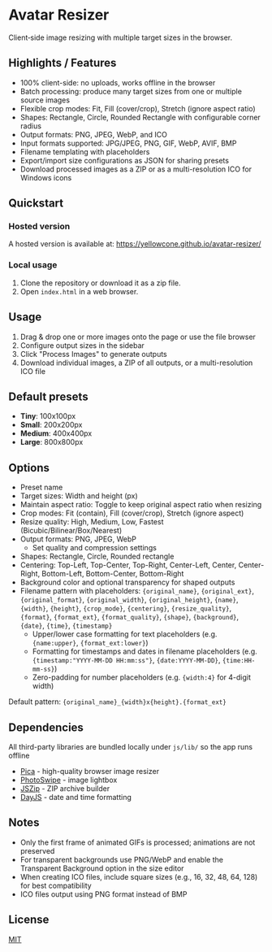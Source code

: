 # Avatar Resizer

Client‑side image resizing with multiple target sizes in the browser.

## Highlights / Features

- 100% client-side: no uploads, works offline in the browser
- Batch processing: produce many target sizes from one or multiple source images
- Flexible crop modes: Fit, Fill (cover/crop), Stretch (ignore aspect ratio)
- Shapes: Rectangle, Circle, Rounded Rectangle with configurable corner radius
- Output formats: PNG, JPEG, WebP, and ICO
- Input formats supported: JPG/JPEG, PNG, GIF, WebP, AVIF, BMP
- Filename templating with placeholders
- Export/import size configurations as JSON for sharing presets
- Download processed images as a ZIP or as a multi-resolution ICO for Windows icons

## Quickstart

### Hosted version

A hosted version is available at: <https://yellowcone.github.io/avatar-resizer/>

### Local usage

1. Clone the repository or download it as a zip file.
2. Open `index.html` in a web browser.

## Usage

1. Drag & drop one or more images onto the page or use the file browser
2. Configure output sizes in the sidebar
3. Click "Process Images" to generate outputs
4. Download individual images, a ZIP of all outputs, or a multi-resolution ICO file

## Default presets

- **Tiny**: 100x100px
- **Small**: 200x200px
- **Medium**: 400x400px
- **Large**: 800x800px

## Options

- Preset name
- Target sizes: Width and height (px)
- Maintain aspect ratio: Toggle to keep original aspect ratio when resizing
- Crop modes: Fit (contain), Fill (cover/crop), Stretch (ignore aspect)
- Resize quality: High, Medium, Low, Fastest (Bicubic/Bilinear/Box/Nearest)
- Output formats: PNG, JPEG, WebP
  - Set quality and compression settings
- Shapes: Rectangle, Circle, Rounded rectangle
- Centering: Top-Left, Top-Center, Top-Right, Center-Left, Center, Center-Right, Bottom-Left, Bottom-Center, Bottom-Right
- Background color and optional transparency for shaped outputs
- Filename pattern with placeholders: `{original_name}`, `{original_ext}`, `{original_format}`, `{original_width}`, `{original_height}`, `{name}`, `{width}`, `{height}`, `{crop_mode}`, `{centering}`, `{resize_quality}`, `{format}`, `{format_ext}`, `{format_quality}`, `{shape}`, `{background}`, `{date}`, `{time}`, `{timestamp}`
  - Upper/lower case formatting for text placeholders (e.g. `{name:upper}`, `{format_ext:lower}`)
  - Formatting for timestamps and dates in filename placeholders (e.g. `{timestamp:"YYYY-MM-DD HH:mm:ss"}`, `{date:YYYY-MM-DD}`, `{time:HH-mm-ss}`)
  - Zero-padding for number placeholders (e.g. `{width:4}` for 4-digit width)

Default pattern: `{original_name}_{width}x{height}.{format_ext}`

## Dependencies

All third-party libraries are bundled locally under `js/lib/` so the app runs offline

- [Pica](https://github.com/nodeca/pica) - high-quality browser image resizer
- [PhotoSwipe](https://github.com/dimsemenov/PhotoSwipe) - image lightbox
- [JSZip](https://github.com/Stuk/jszip) - ZIP archive builder
- [DayJS](https://github.com/iamkun/dayjs) - date and time formatting

## Notes

- Only the first frame of animated GIFs is processed; animations are not preserved
- For transparent backgrounds use PNG/WebP and enable the Transparent Background option in the size editor
- When creating ICO files, include square sizes (e.g., 16, 32, 48, 64, 128) for best compatibility
- ICO files output using PNG format instead of BMP

## License

[MIT](LICENSE)

